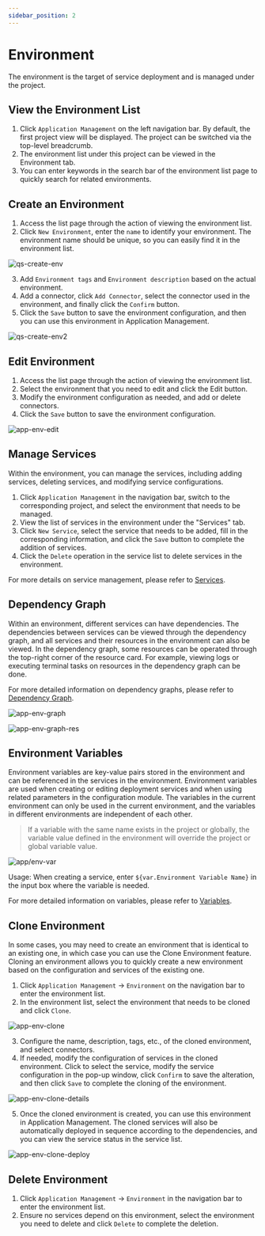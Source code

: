 ```yaml
---
sidebar_position: 2
---
```


# Environment

The environment is the target of service deployment and is managed under the project.

## View the Environment List

1. Click `Application Management` on the left navigation bar. By default, the first project view will be displayed. The project can be switched via the top-level breadcrumb.
2. The environment list under this project can be viewed in the Environment tab.
3. You can enter keywords in the search bar of the environment list page to quickly search for related environments.

## Create an Environment

1. Access the list page through the action of viewing the environment list.
2. Click `New Environment`, enter the `name` to identify your environment. The environment name should be unique, so you can easily find it in the environment list.

![qs-create-env](/img/v0.3.0/quickstart/qs-create-env.png)

3. Add `Environment tags` and `Environment description` based on the actual environment.
4. Add a connector, click `Add Connector`, select the connector used in the environment, and finally click the `Confirm` button.
5. Click the `Save` button to save the environment configuration, and then you can use this environment in Application Management.

![qs-create-env2](/img/v0.3.0/quickstart/qs-create-env2.png)

## Edit Environment

1. Access the list page through the action of viewing the environment list.
2. Select the environment that you need to edit and click the Edit button.
3. Modify the environment configuration as needed, and add or delete connectors.
4. Click the `Save` button to save the environment configuration.

![app-env-edit](/img/v0.3.0/application/environment/app-env-edit.png)

## Manage Services

Within the environment, you can manage the services, including adding services, deleting services, and modifying service configurations.
1. Click `Application Management` in the navigation bar, switch to the corresponding project, and select the environment that needs to be managed.
2. View the list of services in the environment under the "Services" tab.
3. Click `New Service`, select the service that needs to be added, fill in the corresponding information, and click the `Save` button to complete the addition of services.
4. Click the `Delete` operation in the service list to delete services in the environment.

For more details on service management, please refer to [Services](/application/service).

## Dependency Graph

Within an environment, different services can have dependencies. The dependencies between services can be viewed through the dependency graph, and all services and their resources in the environment can also be viewed. In the dependency graph, some resources can be operated through the top-right corner of the resource card. For example, viewing logs or executing terminal tasks on resources in the dependency graph can be done.

For more detailed information on dependency graphs, please refer to [Dependency Graph](/application/graph).

![app-env-graph](/img/v0.3.0/application/environment/app-env-graph.png)

![app-env-graph-res](/img/v0.3.0/application/environment/app-env-graph-res.png)

## Environment Variables

Environment variables are key-value pairs stored in the environment and can be referenced in the services in the environment. Environment variables are used when creating or editing deployment services and when using related parameters in the configuration module. The variables in the current environment can only be used in the current environment, and the variables in different environments are independent of each other.
> If a variable with the same name exists in the project or globally, the variable value defined in the environment will override the project or global variable value.

![app/env-var](/img/v0.3.0/application/environment/app-env-var.png)

Usage: When creating a service, enter `${var.Environment Variable Name}` in the input box where the variable is needed.

For more detailed information on variables, please refer to [Variables](/operation/variable).

## Clone Environment

In some cases, you may need to create an environment that is identical to an existing one, in which case you can use the Clone Environment feature. Cloning an environment allows you to quickly create a new environment based on the configuration and services of the existing one.
1. Click `Application Management` -> `Environment` on the navigation bar to enter the environment list.
2. In the environment list, select the environment that needs to be cloned and click `Clone`.

![app-env-clone](/img/v0.3.0/application/environment/app-env-clone.png)

3. Configure the name, description, tags, etc., of the cloned environment, and select connectors.
4. If needed, modify the configuration of services in the cloned environment. Click to select the service, modify the service configuration in the pop-up window, click `Confirm` to save the alteration, and then click `Save` to complete the cloning of the environment.

![app-env-clone-details](/img/v0.3.0/application/environment/app-env-clone-details.png)

5. Once the cloned environment is created, you can use this environment in Application Management. The cloned services will also be automatically deployed in sequence according to the dependencies, and you can view the service status in the service list.

![app-env-clone-deploy](/img/v0.3.0/application/environment/app-env-clone-deploy.png)

## Delete Environment

1. Click `Application Management` -> `Environment` in the navigation bar to enter the environment list.
2. Ensure no services depend on this environment, select the environment you need to delete and click `Delete` to complete the deletion.